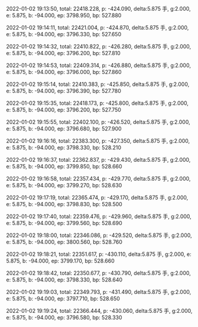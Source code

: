 2022-01-02 19:13:50, total: 22418.228, p: -424.090, delta:5.875 手, g:2.000, e: 5.875, b: -94.000, ep: 3798.950, bp: 527.880

2022-01-02 19:14:11, total: 22421.004, p: -424.870, delta:5.875 手, g:2.000, e: 5.875, b: -94.000, ep: 3796.330, bp: 527.650

2022-01-02 19:14:32, total: 22410.822, p: -426.280, delta:5.875 手, g:2.000, e: 5.875, b: -94.000, ep: 3796.200, bp: 527.810

2022-01-02 19:14:53, total: 22409.314, p: -426.880, delta:5.875 手, g:2.000, e: 5.875, b: -94.000, ep: 3796.000, bp: 527.860

2022-01-02 19:15:14, total: 22410.383, p: -425.850, delta:5.875 手, g:2.000, e: 5.875, b: -94.000, ep: 3796.390, bp: 527.780

2022-01-02 19:15:35, total: 22418.173, p: -425.800, delta:5.875 手, g:2.000, e: 5.875, b: -94.000, ep: 3796.200, bp: 527.750

2022-01-02 19:15:55, total: 22402.100, p: -426.520, delta:5.875 手, g:2.000, e: 5.875, b: -94.000, ep: 3796.680, bp: 527.900

2022-01-02 19:16:16, total: 22383.300, p: -427.350, delta:5.875 手, g:2.000, e: 5.875, b: -94.000, ep: 3798.330, bp: 528.210

2022-01-02 19:16:37, total: 22362.837, p: -429.430, delta:5.875 手, g:2.000, e: 5.875, b: -94.000, ep: 3799.850, bp: 528.660

2022-01-02 19:16:58, total: 22357.434, p: -429.770, delta:5.875 手, g:2.000, e: 5.875, b: -94.000, ep: 3799.270, bp: 528.630

2022-01-02 19:17:19, total: 22365.474, p: -429.170, delta:5.875 手, g:2.000, e: 5.875, b: -94.000, ep: 3798.830, bp: 528.500

2022-01-02 19:17:40, total: 22359.476, p: -429.960, delta:5.875 手, g:2.000, e: 5.875, b: -94.000, ep: 3799.560, bp: 528.690

2022-01-02 19:18:00, total: 22346.086, p: -429.520, delta:5.875 手, g:2.000, e: 5.875, b: -94.000, ep: 3800.560, bp: 528.760

2022-01-02 19:18:21, total: 22351.617, p: -430.110, delta:5.875 手, g:2.000, e: 5.875, b: -94.000, ep: 3799.170, bp: 528.660

2022-01-02 19:18:42, total: 22350.677, p: -430.790, delta:5.875 手, g:2.000, e: 5.875, b: -94.000, ep: 3798.330, bp: 528.640

2022-01-02 19:19:03, total: 22349.793, p: -431.490, delta:5.875 手, g:2.000, e: 5.875, b: -94.000, ep: 3797.710, bp: 528.650

2022-01-02 19:19:24, total: 22366.444, p: -430.060, delta:5.875 手, g:2.000, e: 5.875, b: -94.000, ep: 3796.580, bp: 528.330